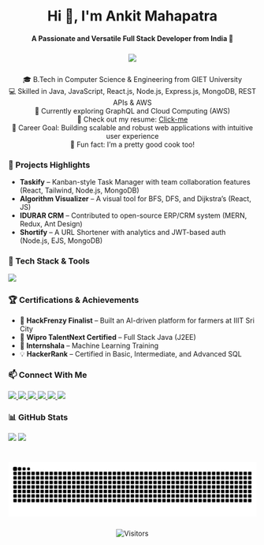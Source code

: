 <h1 align="center">Hi 👋, I'm Ankit Mahapatra</h1>

<h4 align="center">A Passionate and Versatile Full Stack Developer from India 🚀</h4>

###

<div align="center">
  <img height="200" src="https://user-images.githubusercontent.com/74038190/225813708-98b745f2-7d22-48cf-9150-083f1b00d6c9.gif" />
</div>

###

<p align="center">
🎓 B.Tech in Computer Science & Engineering from GIET University<br>
💻 Skilled in Java, JavaScript, React.js, Node.js, Express.js, MongoDB, REST APIs & AWS<br>
🌱 Currently exploring GraphQL and Cloud Computing (AWS)<br>
📁 Check out my resume: <a href="https://drive.google.com/file/d/1pmU0xibThrMqr9bg1snDUZzfg_fPkBd1/view?usp=sharing" target="_blank">Click-me</a><br>
🎯 Career Goal: Building scalable and robust web applications with intuitive user experience<br>
🍳 Fun fact: I’m a pretty good cook too!
</p>

###

### 🚀 Projects Highlights

- **Taskify** – Kanban-style Task Manager with team collaboration features (React, Tailwind, Node.js, MongoDB)
- **Algorithm Visualizer** – A visual tool for BFS, DFS, and Dijkstra’s (React, JS)
- **IDURAR CRM** – Contributed to open-source ERP/CRM system (MERN, Redux, Ant Design)
- **Shortify** – A URL Shortener with analytics and JWT-based auth (Node.js, EJS, MongoDB)

###

### 🧰 Tech Stack & Tools

<div align="left">
  <img src="https://skillicons.dev/icons?i=java,js,nodejs,express,react,mongodb,mysql,graphql,html,css,bootstrap,tailwind,git,github,linux,aws,postman,figma,ps,ai" height="75" />
</div>

###

### 🏆 Certifications & Achievements

- 🥇 **HackFrenzy Finalist** – Built an AI-driven platform for farmers at IIIT Sri City
- 🧠 **Wipro TalentNext Certified** – Full Stack Java (J2EE)
- 🤖 **Internshala** – Machine Learning Training
- 💡 **HackerRank** – Certified in Basic, Intermediate, and Advanced SQL

###

### 📫 Connect With Me

<div align="left">
  <a href="mailto:ankitmahapatra8018@gmail.com" target="_blank">
    <img src="https://img.shields.io/static/v1?message=Gmail&logo=gmail&label=&color=D14836&logoColor=white&style=for-the-badge" height="35" />
  </a>
  <a href="https://www.linkedin.com/in/ankit-mahapatra-ak15/" target="_blank">
    <img src="https://img.shields.io/static/v1?message=LinkedIn&logo=linkedin&label=&color=0077B5&logoColor=white&style=for-the-badge" height="35" />
  </a>
  <a href="https://x.com/AMahapatra_15" target="_blank">
    <img src="https://img.shields.io/static/v1?message=X&logo=x&label=&color=1DA1F2&logoColor=white&style=for-the-badge" height="35" />
  </a>
  <a href="https://www.hackerrank.com/profile/ankitmahapatra81" target="_blank">
    <img src="https://img.shields.io/static/v1?message=HackerRank&logo=hackerrank&label=&color=2EC866&logoColor=white&style=for-the-badge" height="35" />
  </a>
  <a href="https://dev.to/ankit_mahapatra_" target="_blank">
    <img src="https://img.shields.io/static/v1?message=Dev.to&logo=dev.to&label=&color=0A0A0A&logoColor=white&style=for-the-badge" height="35" />
  </a>
  <a href="https://leetcode.com/u/ankitmahapatra8018/" target="_blank">
    <img src="https://img.shields.io/static/v1?message=LeetCode&logo=leetcode&label=&color=FFA116&logoColor=white&style=for-the-badge" height="35" />
  </a>
</div>

###

### 📊 GitHub Stats

<div align="left">
  <img src="https://github-readme-stats.vercel.app/api?username=ankit-2222&show_icons=true&theme=nord&include_all_commits=true&count_private=true" height="150" />
  <img src="https://github-readme-stats.vercel.app/api/top-langs/?username=ankit-2222&layout=compact&theme=nord&langs_count=6" height="150" />
</div>

###

<br clear="both">

<img src="https://raw.githubusercontent.com/ankit-2222/ankit-2222/output/snake.svg" alt="Snake animation" />

###

<p align="center">
  <img src="https://visitor-badge.laobi.icu/badge?page_id=ankit-2222" alt="Visitors"/>
</p>

